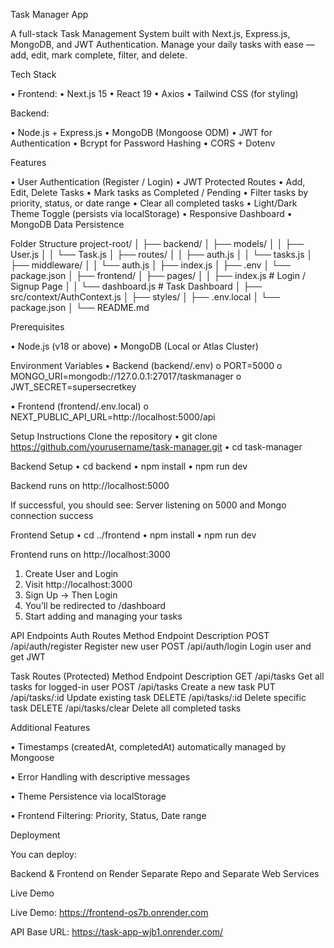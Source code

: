 Task Manager App

A full-stack Task Management System built with Next.js, Express.js, MongoDB, and JWT Authentication.
Manage your daily tasks with ease — add, edit, mark complete, filter, and delete.

Tech Stack

•	Frontend:
•	Next.js 15
•	React 19
•	Axios
•	Tailwind CSS (for styling)

Backend:

•	Node.js + Express.js
•	MongoDB (Mongoose ODM)
•	JWT for Authentication
•	Bcrypt for Password Hashing
•	CORS + Dotenv

Features

•	User Authentication (Register / Login)
•	JWT Protected Routes
•	Add, Edit, Delete Tasks
•	Mark tasks as Completed / Pending
•	Filter tasks by priority, status, or date range
•	Clear all completed tasks
•	Light/Dark Theme Toggle (persists via localStorage)
•	Responsive Dashboard
•	MongoDB Data Persistence

Folder Structure
project-root/
│
├── backend/
│   ├── models/
│   │   ├── User.js
│   │   └── Task.js
│   ├── routes/
│   │   ├── auth.js
│   │   └── tasks.js
│   ├── middleware/
│   │   └── auth.js
│   ├── index.js
│   ├── .env
│   └── package.json
│
├── frontend/
│   ├── pages/
│   │   ├── index.js        # Login / Signup Page
│   │   └── dashboard.js    # Task Dashboard
│   ├── src/context/AuthContext.js
│   ├── styles/
│   ├── .env.local
│   └── package.json
│
└── README.md

Prerequisites

•	Node.js (v18 or above)
•	MongoDB (Local or Atlas Cluster)

Environment Variables
•	Backend (backend/.env)
o	PORT=5000
o	MONGO_URI=mongodb://127.0.0.1:27017/taskmanager
o	JWT_SECRET=supersecretkey

•	Frontend (frontend/.env.local)
o	NEXT_PUBLIC_API_URL=http://localhost:5000/api

Setup Instructions
Clone the repository
•	git clone https://github.com/yourusername/task-manager.git
•	cd task-manager

Backend Setup
•	cd backend
•	npm install
•	npm run dev


Backend runs on http://localhost:5000

If successful, you should see:
Server listening on 5000 and Mongo connection success

Frontend Setup
•	cd ../frontend
•	npm install
•	npm run dev


Frontend runs on http://localhost:3000

1.	Create User and Login
2.	Visit http://localhost:3000
3.	Sign Up → Then Login
4.	You’ll be redirected to /dashboard
5.	Start adding and managing your tasks 

 API Endpoints
Auth Routes
Method	Endpoint	Description
POST	/api/auth/register	Register new user
POST	/api/auth/login	Login user and get JWT

 Task Routes (Protected)
Method	Endpoint	Description
GET	/api/tasks	Get all tasks for logged-in user
POST	/api/tasks	Create a new task
PUT	/api/tasks/:id	Update existing task
DELETE	/api/tasks/:id	Delete specific task
DELETE	/api/tasks/clear	Delete all completed tasks
 
Additional Features

•	Timestamps (createdAt, completedAt) automatically managed by Mongoose

•	Error Handling with descriptive messages

•	Theme Persistence via localStorage

•	Frontend Filtering: Priority, Status, Date range

Deployment

You can deploy:

Backend & Frontend on Render Separate Repo and Separate Web Services 


 Live Demo

Live Demo: https://frontend-os7b.onrender.com

 API Base URL: https://task-app-wjb1.onrender.com/
